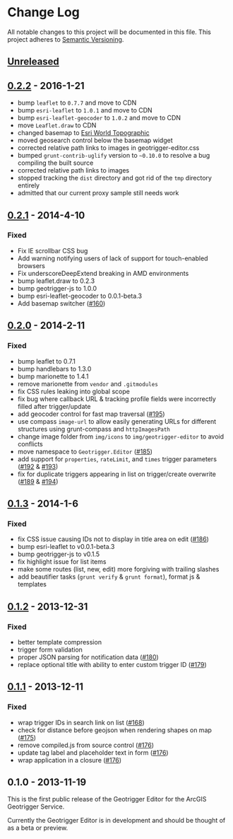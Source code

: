 # Change Log
All notable changes to this project will be documented in this file.
This project adheres to [Semantic Versioning](http://semver.org/).

## [Unreleased]

## [0.2.2] - 2016-1-21

* bump `leaflet` to `0.7.7` and move to CDN
* bump `esri-leaflet` to `1.0.1` and move to CDN
* bump `esri-leaflet-geocoder` to `1.0.2` and move to CDN
* move `Leaflet.draw` to CDN
* changed basemap to [Esri World Topographic](http://www.arcgis.com/home/item.html?id=30e5fe3149c34df1ba922e6f5bbf808f)
* moved geosearch control below the basemap widget
* corrected relative path links to images in geotrigger-editor.css
* bumped `grunt-contrib-uglify` version to `~0.10.0` to resolve a bug compiling the built source
* corrected relative path links to images
* stopped tracking the `dist` directory and got rid of the `tmp` directory entirely
* admitted that our current proxy sample still needs work

## [0.2.1] - 2014-4-10
### Fixed
* Fix IE scrollbar CSS bug
* Add warning notifying users of lack of support for touch-enabled browsers
* Fix underscoreDeepExtend breaking in AMD environments
* bump leaflet.draw to 0.2.3
* bump geotrigger-js to 1.0.0
* bump esri-leaflet-geocoder to 0.0.1-beta.3
* Add basemap switcher ([#160](https://github.com/Esri/geotrigger-editor/issues/160))

## [0.2.0] - 2014-2-11
### Fixed
* bump leaflet to 0.7.1
* bump handlebars to 1.3.0
* bump marionette to 1.4.1
* remove marionette from `vendor` and `.gitmodules`
* fix CSS rules leaking into global scope
* fix bug where callback URL & tracking profile fields were incorrectly filled after trigger/update
* add geocoder control for fast map traversal ([#195](https://github.com/Esri/geotrigger-editor/issues/195))
* use compass `image-url` to allow easily generating URLs for different structures using grunt-compass and `httpImagesPath`
* change image folder from `img/icons` to `img/geotrigger-editor` to avoid conflicts
* move namespace to `Geotrigger.Editor` ([#185](https://github.com/Esri/geotrigger-editor/issues/185))
* add support for `properties`, `rateLimit`, and `times` trigger parameters ([#192](https://github.com/Esri/geotrigger-editor/issues/192) & [#193](https://github.com/Esri/geotrigger-editor/issues/193))
* fix for duplicate triggers appearing in list on trigger/create overwrite ([#189](https://github.com/Esri/geotrigger-editor/issues/189) & [#194](https://github.com/Esri/geotrigger-editor/issues/194))

## [0.1.3] - 2014-1-6
### Fixed
* fix CSS issue causing IDs not to display in title area on edit ([#186](https://github.com/Esri/geotrigger-editor/issues/186))
* bump esri-leaflet to v0.0.1-beta.3
* bump geotrigger-js to v0.1.5
* fix highlight issue for list items
* make some routes (list, new, edit) more forgiving with trailing slashes
* add beautifier tasks (`grunt verify` & `grunt format`), format js & templates

## [0.1.2] - 2013-12-31
### Fixed
* better template compression
* trigger form validation
* proper JSON parsing for notification data ([#180](https://github.com/Esri/geotrigger-editor/issues/180))
* replace optional title with ability to enter custom trigger ID ([#179](https://github.com/Esri/geotrigger-editor/issues/179))

## [0.1.1] - 2013-12-11
### Fixed
* wrap trigger IDs in search link on list ([#168](https://github.com/Esri/geotrigger-editor/issues/168))
* check for distance before geojson when rendering shapes on map ([#175](https://github.com/Esri/geotrigger-editor/pull/175))
* remove compiled.js from source control ([#176](https://github.com/Esri/geotrigger-editor/pull/176))
* update tag label and placeholder text in form ([#176](https://github.com/Esri/geotrigger-editor/pull/176))
* wrap application in a closure ([#176](https://github.com/Esri/geotrigger-editor/pull/176))

## 0.1.0 - 2013-11-19

This is the first public release of the Geotrigger Editor for the ArcGIS Geotrigger Service.

Currently the Geotrigger Editor is in development and should be thought of as a beta or preview.

[Unreleased]: https://github.com/Esri/geotrigger-editor/compare/v0.2.1...HEAD
[0.2.2]: https://github.com/Esri/geotrigger-editor/compare/v0.2.1...v0.2.2
[0.2.1]: https://github.com/Esri/geotrigger-editor/compare/v0.2.0...v0.2.1
[0.2.0]: https://github.com/Esri/geotrigger-editor/compare/v0.1.3...v0.2.0
[0.1.3]: https://github.com/Esri/geotrigger-editor/compare/v0.1.2...v0.1.3
[0.1.2]: https://github.com/Esri/geotrigger-editor/compare/v0.1.1...v0.1.2
[0.1.1]: https://github.com/Esri/geotrigger-editor/compare/v0.1.0...v0.1.1
